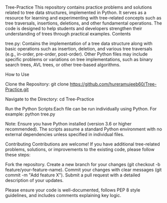 Tree-Practice
This repository contains practice problems and solutions related to tree data structures, implemented in Python. It serves as a resource for learning and experimenting with tree-related concepts such as tree traversals, insertions, deletions, and other fundamental operations. The code is designed to help students and developers strengthen their understanding of trees through practical examples.
Contents

tree.py: Contains the implementation of a tree data structure along with basic operations such as insertion, deletion, and various tree traversals (e.g., in-order, pre-order, post-order).
Other Python files may include specific problems or variations on tree implementations, such as binary search trees, AVL trees, or other tree-based algorithms.

How to Use

Clone the Repository:
git clone https://github.com/hureramujeeb60/Tree-Practice.git


Navigate to the Directory:
cd Tree-Practice


Run the Python Scripts:Each file can be run individually using Python. For example:
python tree.py

Note: Ensure you have Python installed (version 3.6 or higher recommended). The scripts assume a standard Python environment with no external dependencies unless specified in individual files.


Contributing
Contributions are welcome! If you have additional tree-related problems, solutions, or improvements to the existing code, please follow these steps:

Fork the repository.
Create a new branch for your changes (git checkout -b feature/your-feature-name).
Commit your changes with clear messages (git commit -m "Add feature X").
Submit a pull request with a detailed description of your updates.

Please ensure your code is well-documented, follows PEP 8 style guidelines, and includes comments explaining key logic.
